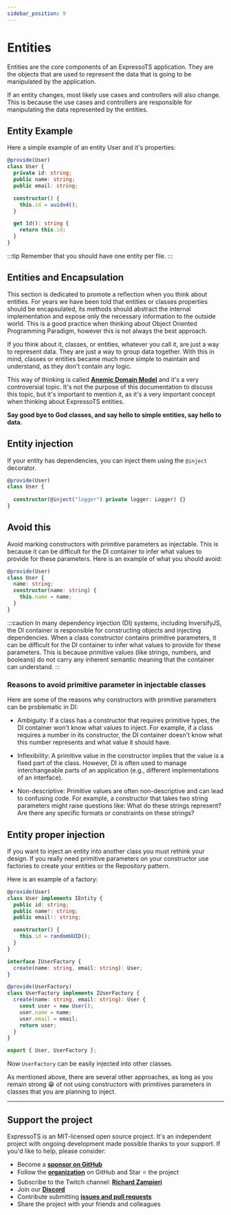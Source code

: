 ```yaml
---
sidebar_position: 9
---
```


# Entities

Entities are the core components of an ExpressoTS application. They are the objects that are used to represent the data that is going to be manipulated by the application.

If an entity changes, most likely use cases and controllers will also change. This is because the use cases and controllers are responsible for manipulating the data represented by the entities.

## Entity Example

Here a simple example of an entity User and it's properties:

```typescript
@provide(User)
class User {
  private id: string;
  public name: string;
  public email: string;

  constructor() {
    this.id = uuidv4();
  }

  get Id(): string {
    return this.id;
  }
}
```

:::tip
Remember that you should have one entity per file.
:::

## Entities and Encapsulation

This section is dedicated to promote a reflection when you think about entities. For years we have been told that entities or classes properties should be encapsulated, its methods should abstract the internal implementation and expose only the necessary information to the outside world. This is a good practice when thinking about Object Oriented Programming Paradigm, however this is not always the best approach.

If you think about it, classes, or entities, whatever you call it, are just a way to represent data. They are just a way to group data together.
With this in mind, classes or entities became much more simple to maintain and understand, as they don't contain any logic.

This way of thinking is called **[Anemic Domain Model](https://martinfowler.com/bliki/AnemicDomainModel.html)** and it's a very controversial topic. It's not the purpose of this documentation to discuss this topic, but it's important to mention it, as it's a very important concept when thinking about ExpressoTS entities.

**Say good bye to God classes, and say hello to simple entities, say hello to data.**

## Entity injection

If your entity has dependencies, you can inject them using the `@inject` decorator.

```typescript
@provide(User)
class User {
    
  constructor(@inject("logger") private logger: Logger) {}
}
```

## Avoid this

Avoid marking constructors with primitive parameters as injectable. This is because it can be difficult for the DI container to infer what values to provide for these parameters. Here is an example of what you should avoid:

```typescript
@provide(User)
class User {
  name: string;
  constructor(name: string) {
    this.name = name;
  }
}
```

:::caution
In many dependency injection (DI) systems, including InversifyJS, the DI container is responsible for constructing objects and injecting dependencies. When a class constructor contains primitive parameters, it can be difficult for the DI container to infer what values to provide for these parameters. This is because primitive values (like strings, numbers, and booleans) do not carry any inherent semantic meaning that the container can understand.
:::

### Reasons to avoid primitive parameter in injectable classes

Here are some of the reasons why constructors with primitive parameters can be problematic in DI:

- Ambiguity: If a class has a constructor that requires primitive types, the DI container won't know what values to inject. For example, if a class requires a number in its constructor, the DI container doesn't know what this number represents and what value it should have.

- Inflexibility: A primitive value in the constructor implies that the value is a fixed part of the class. However, DI is often used to manage interchangeable parts of an application (e.g., different implementations of an interface).

- Non-descriptive: Primitive values are often non-descriptive and can lead to confusing code. For example, a constructor that takes two string parameters might raise questions like: What do these strings represent? Are there any specific formats or constraints on these strings?

## Entity proper injection

If you want to inject an entity into another class you must rethink your design. If you really need primitive parameters on your constructor use factories to create your entities or the Repository pattern.

Here is an example of a factory:

```typescript
@provide(User)
class User implements IEntity {
  public id: string;
  public name!: string;
  public email!: string;

  constructor() {
    this.id = randomUUID();
  }
}

interface IUserFactory {
  create(name: string, email: string): User;
}

@provide(UserFactory)
class UserFactory implements IUserFactory {
  create(name: string, email: string): User {
    const user = new User();
    user.name = name;
    user.email = email;
    return user;
  }
}

export { User, UserFactory };

```

Now `UserFactory` can be easily injected into other classes.

As mentioned above, there are several other approaches, as long as you remain strong 😁 of not using constructors with primitives parameters in classes that you are planning to inject.

---

## Support the project

ExpressoTS is an MIT-licensed open source project. It's an independent project with ongoing development made possible thanks to your support. If you'd like to help, please consider:

- Become a **[sponsor on GitHub](https://github.com/sponsors/expressots)**
- Follow the **[organization](https://github.com/expressots)** on GitHub and Star ⭐ the project
- Subscribe to the Twitch channel: **[Richard Zampieri](https://www.twitch.tv/richardzampieri)**
- Join our **[Discord](https://discord.com/invite/PyPJfGK)**
- Contribute submitting **[issues and pull requests](https://github.com/expressots/expressots/issues/new/choose)**
- Share the project with your friends and colleagues
